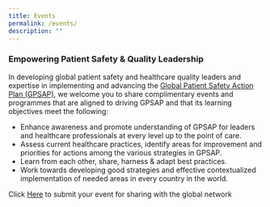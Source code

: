 ```yaml
---
title: Events
permalink: /events/
description: ""
---
```

### Empowering Patient Safety & Quality Leadership
      
In developing global  patient safety and healthcare quality leaders and expertise in implementing and advancing the [Global Patient Safety Action Plan (GPSAP)]((https://www.who.int/teams/integrated-health-services/patient-safety/policy/global-patient-safety-action-plan)), we welcome you to share complimentary events and programmes that are aligned to driving GPSAP and that its learning objectives meet the following:

* Enhance awareness and promote understanding of GPSAP for leaders and healthcare professionals at every level up to the point of care.
*   Assess current healthcare practices, identify areas for improvement and priorities for actions among the various strategies in GPSAP.
*   Learn from each other, share, harness & adapt best practices.
*   Work towards developing good strategies and effective contextualized implementation of needed areas in every country in the world. 

Click [Here](https://form.gov.sg/64536d86f7b4ae0012e5ee1f) to submit your event for sharing with the global network